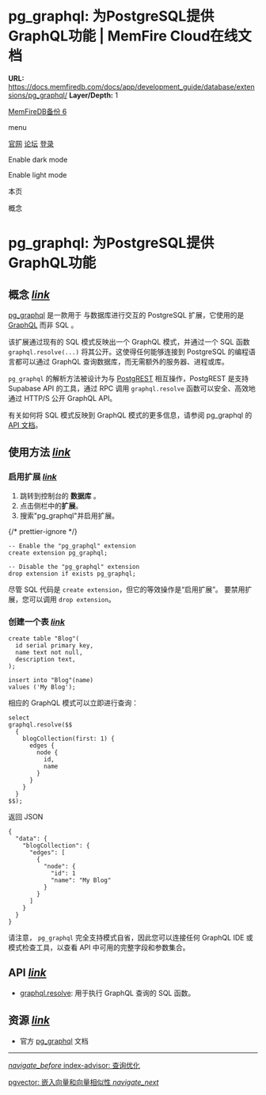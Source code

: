 # pg_graphql: 为PostgreSQL提供GraphQL功能 | MemFire Cloud在线文档

**URL:** https://docs.memfiredb.com/docs/app/development_guide/database/extensions/pg_graphql/
**Layer/Depth:** 1

[MemFireDB备份 6](/)

menu

[官网](https://memfiredb.com/)
[论坛](https://community.memfiredb.com/)
[登录](https://cloud.memfiredb.com/auth/login)

Enable dark mode

Enable light mode

本页

概念

# pg\_graphql: 为PostgreSQL提供GraphQL功能

## 概念 [*link*](#%e6%a6%82%e5%bf%b5)

[pg\_graphql](https://supabase.github.io/pg_graphql/) 是一款用于 与数据库进行交互的 PostgreSQL 扩展，它使用的是 [GraphQL](https://graphql.org) 而非 SQL 。

该扩展通过现有的 SQL 模式反映出一个 GraphQL 模式，并通过一个 SQL 函数 `graphql.resolve(...)` 将其公开。这使得任何能够连接到 PostgreSQL 的编程语言都可以通过 GraphQL 查询数据库，而无需额外的服务器、进程或库。

`pg_graphql` 的解析方法被设计为与 [PostgREST](https://postgrest.org/en/stable/index.html) 相互操作，PostgREST 是支持 Supabase API 的工具，通过 RPC 调用 `graphql.resolve` 函数可以安全、高效地通过 HTTP/S 公开 GraphQL API。

有关如何将 SQL 模式反映到 GraphQL 模式的更多信息，请参阅 pg\_graphql 的 [API 文档](https://supabase.github.io/pg_graphql/api/)。

## 使用方法 [*link*](#%e4%bd%bf%e7%94%a8%e6%96%b9%e6%b3%95)

### 启用扩展 [*link*](#%e5%90%af%e7%94%a8%e6%89%a9%e5%b1%95)

1. 跳转到控制台的 **数据库** 。
2. 点击侧栏中的**扩展**。
3. 搜索"pg\_graphql"并启用扩展。

{/\* prettier-ignore \*/}

```
-- Enable the "pg_graphql" extension
create extension pg_graphql;

-- Disable the "pg_graphql" extension
drop extension if exists pg_graphql;
```

尽管 SQL 代码是 `create extension`，但它的等效操作是“启用扩展”。
要禁用扩展，您可以调用 `drop extension`。

### 创建一个表 [*link*](#%e5%88%9b%e5%bb%ba%e4%b8%80%e4%b8%aa%e8%a1%a8)

```
create table "Blog"(
  id serial primary key,
  name text not null,
  description text,
);

insert into "Blog"(name)
values ('My Blog');
```

相应的 GraphQL 模式可以立即进行查询：

```
select
graphql.resolve($$
  {
    blogCollection(first: 1) {
      edges {
        node {
          id,
          name
        }
      }
    }
  }
$$);
```

返回 JSON

```
{
  "data": {
    "blogCollection": {
      "edges": [
        {
          "node": {
            "id": 1
            "name": "My Blog"
          }
        }
      ]
    }
  }
}
```

请注意， `pg_graphql` 完全支持模式自省，因此您可以连接任何 GraphQL IDE 或模式检查工具，以查看 API 中可用的完整字段和参数集合。

## API [*link*](#api)

* [graphql.resolve](https://supabase.github.io/pg_graphql/sql_interface/): 用于执行 GraphQL 查询的 SQL 函数。

## 资源 [*link*](#%e8%b5%84%e6%ba%90)

* 官方 [pg\_graphql](https://github.com/supabase/pg_graphql) 文档

---

[*navigate\_before* index-advisor: 查询优化](/docs/app/development_guide/database/extensions/index_advisor/)

[pgvector: 嵌入向量和向量相似性 *navigate\_next*](/docs/app/development_guide/database/extensions/pgvector/)